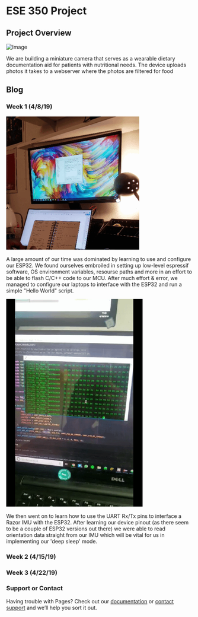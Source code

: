 # ESE 350 Project

## Project Overview
![Image](docs/20190421_041634.jpg)

We are building a miniature camera that serves as a wearable dietary documentation aid for patients with nutritional needs. The device uploads photos it takes to a webserver where the photos are filtered for food

## Blog
### Week 1 (4/8/19)
![Image](docs/20190421_135823.gif)

A large amount of our time was dominated by learning to use and configure our ESP32. We found ourselves embroiled in setting up low-level espressif software, OS environment variables, resourse paths and more in an effort to be able to flash C/C++ code to our MCU. After much effort & error, we managed to configure our laptops to interface with the ESP32 and run a simple "Hello World" script.

![Image](docs/VID-20190419-WA0000_1_1.gif)

We then went on to learn how to use the UART Rx/Tx pins to interface a Razor IMU with the ESP32. After learning our device pinout (as there seem to be a couple of ESP32 versions out there) we were able to read orientation data straight from our IMU which will be vital for us in implementing our 'deep sleep' mode.

### Week 2 (4/15/19)


### Week 3 (4/22/19)


### Support or Contact

Having trouble with Pages? Check out our [documentation](https://help.github.com/categories/github-pages-basics/) or [contact support](https://github.com/contact) and we’ll help you sort it out.
